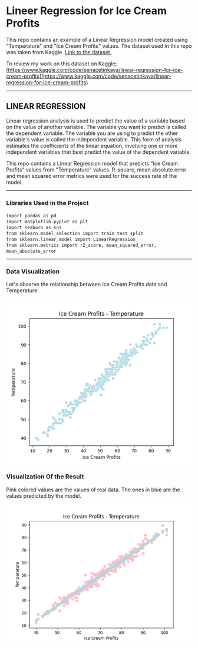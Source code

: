 # Lineer Regression for Ice Cream Profits
This repo contains an example of a Linear Regression model created using "Temperature" and "Ice Cream Profits" values. The dataset used in this repo was taken from Kaggle. [Link to the dataset.](https://www.kaggle.com/datasets/raphaelmanayon/temperature-and-ice-cream-sales)

To review my work on this dataset on Kaggle; [https://www.kaggle.com/code/senacetinkaya/linear-regression-for-ice-cream-profits](https://www.kaggle.com/code/senacetinkaya/linear-regression-for-ice-cream-profits)

------------------------------
## LINEAR REGRESSION
Linear regression analysis is used to predict the value of a variable based on the value of another variable. The variable you want to predict is called the dependent variable. The variable you are using to predict the other variable's value is called the independent variable. This form of analysis estimates the coefficients of the linear equation, involving one or more independent variables that best predict the value of the dependent variable.

This repo contains a Linear Regression model that predicts "Ice Cream Profits" values ​​from "Temperature" values. R-square, mean absolute error and mean squared error metrics were used for the success rate of the model.

------------------------------
### Libraries Used in the Project
```
import pandas as pd
import matplotlib.pyplot as plt
import seaborn as sns
from sklearn.model_selection import train_test_split
from sklearn.linear_model import LinearRegression
from sklearn.metrics import r2_score, mean_squared_error, mean_absolute_error
```

------------------------------
### Data Visualization
Let's observe the relationship between Ice Cream Profits data and Temperature.

![](https://github.com/sena-cetinkaya/Lineer_Regression_for_Ice_Cream_Profits/blob/main/Figure_1.png)

### Visualization Of the Result
Pink colored values are the values of real data. The ones in blue are the values predicted by the model.

![](https://github.com/sena-cetinkaya/Lineer_Regression_for_Ice_Cream_Profits/blob/main/Figure_2.png)
